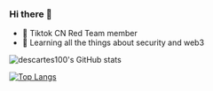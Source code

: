 ### Hi there 👋 

- 🔭 Tiktok CN Red Team member
- 🌱 Learning all the things about security and web3


![descartes100's GitHub stats](https://github-readme-stats.vercel.app/api?username=descartes100&show_icons=true&theme=tokyonight)

[![Top Langs](https://github-readme-stats.vercel.app/api/top-langs/?username=descartes100&layout=compact&exclude_repo=Stock-Analysis-with-PCA,Maximum-sharp-ratio-Minimum-variance,Lasso-in-Finance&hide=CSS)](https://github.com/descartes100/github-readme-stats)



<!--
**descartes100/descartes100** is a ✨ _special_ ✨ repository because its `README.md` (this file) appears on your GitHub profile.

Here are some ideas to get you started:

- 🔭 I’m currently working on ...
- 🌱 I’m currently learning ...
- 👯 I’m looking to collaborate on ...
- 🤔 I’m looking for help with ...
- 💬 Ask me about ...
- 📫 How to reach me: ...
- 😄 Pronouns: ...
- ⚡ Fun fact: ...
-->

